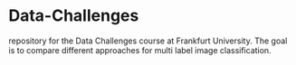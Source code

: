 # Data-Challenges
repository for the Data Challenges course at Frankfurt University. The goal is to compare different approaches for multi label image classification.

